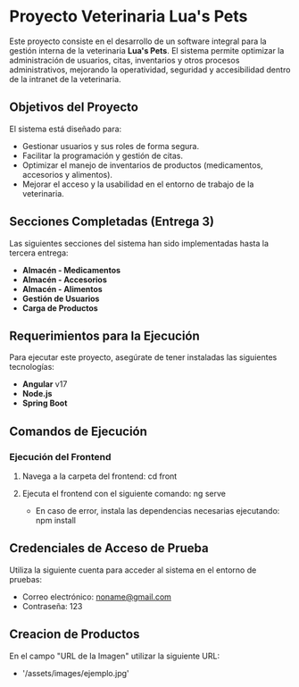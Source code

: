 # Proyecto Veterinaria Lua's Pets

Este proyecto consiste en el desarrollo de un software integral para la gestión interna de la veterinaria **Lua's Pets**. El sistema permite optimizar la administración de usuarios, citas, inventarios y otros procesos administrativos, mejorando la operatividad, seguridad y accesibilidad dentro de la intranet de la veterinaria.

## Objetivos del Proyecto
El sistema está diseñado para:
- Gestionar usuarios y sus roles de forma segura.
- Facilitar la programación y gestión de citas.
- Optimizar el manejo de inventarios de productos (medicamentos, accesorios y alimentos).
- Mejorar el acceso y la usabilidad en el entorno de trabajo de la veterinaria.

## Secciones Completadas (Entrega 3)
Las siguientes secciones del sistema han sido implementadas hasta la tercera entrega:
- **Almacén - Medicamentos**
- **Almacén - Accesorios**
- **Almacén - Alimentos**
- **Gestión de Usuarios**
- **Carga de Productos**

## Requerimientos para la Ejecución

Para ejecutar este proyecto, asegúrate de tener instaladas las siguientes tecnologías:
- **Angular** v17
- **Node.js**
- **Spring Boot**

## Comandos de Ejecución

### Ejecución del Frontend

1. Navega a la carpeta del frontend:
   cd front

2. Ejecuta el frontend con el siguiente comando:
   ng serve

   - En caso de error, instala las dependencias necesarias ejecutando:
     npm install

## Credenciales de Acceso de Prueba
Utiliza la siguiente cuenta para acceder al sistema en el entorno de pruebas:
- Correo electrónico: noname@gmail.com
- Contraseña: 123

## Creacion de Productos
En el campo "URL de la Imagen" utilizar la siguiente URL:
- '/assets/images/ejemplo.jpg'
